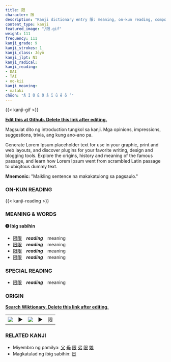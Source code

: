 ```yaml
---
title: 限
character: 限
description: "Kanji dictionary entry 限: meaning, on-kun reading, compounds, origin, related kanji"
content_type: kanji
featured_image: "/限.gif"
weight: 111
frequency: 111
kanji_grade: 9
kanji_strokes: 1
kanji_class: Jōyō
kanji_jlpt: N1
kanji_radical: 
kanji_reading: 
- DAI
- TAI
- oo-kii
kanji_meaning:
- malaki
chōon: "Ā Ī Ū Ē Ō ā ī ū ē ō ’"
---
```

[//]: # (Don't edit the line below. Kanji animated GIF code is automatically generated.)
{{< kanji-gif >}}

[//]: # (Edit below this line.)

**[Edit this at Github. Delete this link after editing.](https://github.com/tim0g/tim/tree/main/content/kanji/限/index.md)**

Magsulat dito ng introduction tungkol sa kanji. Mga opinions, impressions, suggestions, trivia, ang kung ano-ano pa.

Generate Lorem Ipsum placeholder text for use in your graphic, print and web layouts, and discover plugins for your favorite writing, design and blogging tools. Explore the origins, history and meaning of the famous passage, and learn how Lorem Ipsum went from scrambled Latin passage to ubiqitous dummy text.
 
**Mnemonic:** "Maikling sentence na makakatulong sa pagsaulo."

### ON-KUN READING

[//]: # (Don't edit the line below. ON-KUN READING code is automatically generated.)
{{< kanji-reading >}}

### MEANING & WORDS

#### ➊ **Ibig sabihin**
  - [限](../限)[限](../限)　***reading***　meaning
  - [限](../限)[限](../限)　***reading***　meaning
  - [限](../限)[限](../限)　***reading***　meaning
  - [限](../限)[限](../限)　***reading***　meaning

### SPECIAL READING
  - [限](../限)[限](../限)　***reading***　meaning

### ORIGIN

**[Search Wiktionary. Delete this link after editing.](https://wiktionary.org/wiki/限)**
<table class="kanji-table"><tr><td>
<img src="60px-限-bronze.svg.png">
</td><td>▶</td><td>
<img src="60px-限-oracle.svg.png">
</td><td>▶</td>
<td class="kanji-origin">限</td>
</tr></table>

### RELATED KANJI
- Miyembro ng pamilya: [父](../父) [母](../母) [限](../限) [弟](../弟) [限](../限) [娘](../娘)
- Magkatulad ng ibig sabihin: [日](../日)
